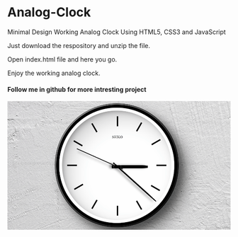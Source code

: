 # Analog-Clock
Minimal Design Working Analog Clock Using HTML5, CSS3 and JavaScript

Just download the respository and unzip the file. </br>

Open index.html file and here you go. </br>

Enjoy the working analog clock.</br>

<h4>Follow me in github for more intresting project</h4>

![](clock-animation.gif)
